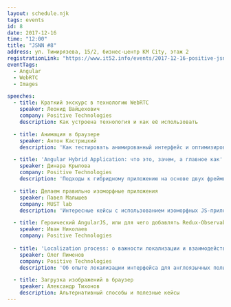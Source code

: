 ```yaml
---
layout: schedule.njk
tags: events
id: 8
date: 2017-12-16
time: "12:00"
title: "JSNN #8"
address: ул. Тимирязева, 15/2, бизнес-центр KM City, этаж 2
registrationLink: "https://www.it52.info/events/2017-12-16-positive-jsnn-meetup"
eventTags:
  - Angular
  - WebRTC
  - Images

speeches:
  - title: Краткий экскурс в технологию WebRTC
    speaker: Леонид Вайцехович 
    company: Positive Technologies
    description: Как устроена технология и как её использовать

  - title: Анимация в браузере
    speaker: Антон Кастрицкий
    description: 'Как тестировать анимированный интерфейс и оптимизировать анимацию для улучшения работы на слабых устройствах'

  - title: 'Angular Hybrid Application: что это, зачем, а главное как'
    speaker: Динара Крылова
    company: Positive Technologies
    description: 'Подходы к гибридному приложению на основе двух фреймворков Angular и AngularJS.'

  - title: Делаем правильно изоморфные приложения
    speaker: Павел Малышев
    company: MUST lab
    description: 'Интересные кейсы с использованием изоморфных JS-приложений.'

  - title: Героический AngularJS, или для чего добавлять Redux-Observable
    speaker: Иван Николаев
    company: Positive Technologies
  
  - title: 'Localization process: о важности локализации и взаимодействии между командами'
    speaker: Олег Пименов
    company: Positive Technologies
    description: 'Об опыте локализации интерфейса для англоязычных пользователей'

  - title: Загрузка изображений в браузер
    speaker: Александр Тихонов
    description: Альтернативный способы и полезные кейсы
---
```

<!-- 
Приглашаем всех 16 декабря на JS NN Meetup в офисе Positive Technologies.

**JS-сообщество** Нижнего Новгорода и **специалисты PT** проведут митап в теплой ламповой обстановке: будет много общения, обмена опытом, новых знаний и, конечно, вкусная пицца. :)
  .

##### Вход бесплатный, по [регистрации](https://goo.gl/forms/ElqmAaTXMvRw5SD63) (регистрация нужна, чтобы всем хватило мест в офисе, все получили именные бейджи и видеозаписи с презентациями после события)

До встречи! -->
